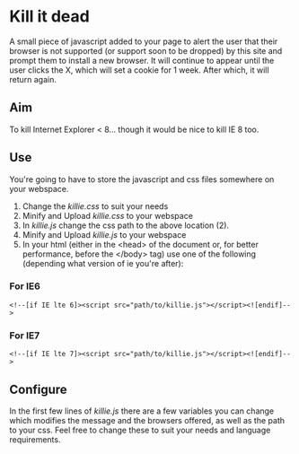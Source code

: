 Kill it dead
============
A small piece of javascript added to your page to alert the user that their browser 
is not supported (or support soon to be dropped) by this site and prompt them to install
 a new browser. It will continue to appear until the user clicks the X, which will set
a cookie for 1 week. After which, it will return again.

Aim
---
To kill Internet Explorer < 8... though it would be nice to kill IE 8 too.

Use
---
You're going to have to store the javascript and css files somewhere on your webspace.

1. Change the *killie.css* to suit your needs
2. Minify and Upload *killie.css* to your webspace
3. In *killie.js* change the css path to the above location (2).
4. Minify and Upload *killie.js* to your webspace
5. In your html (either in the &lt;head&gt; of the document or, for better performance, before 
the &lt;/body&gt; tag) use one of the following (depending what version of ie you're after):

### For IE6
    <!--[if IE lte 6]><script src="path/to/killie.js"></script><![endif]-->

### For IE7
    <!--[if IE lte 7]><script src="path/to/killie.js"></script><![endif]-->


Configure
---------
In the first few lines of *killie.js* there are a few variables you can change which 
modifies the message and the browsers offered, as well as the path to your css. Feel
free to change these to suit your needs and language requirements.